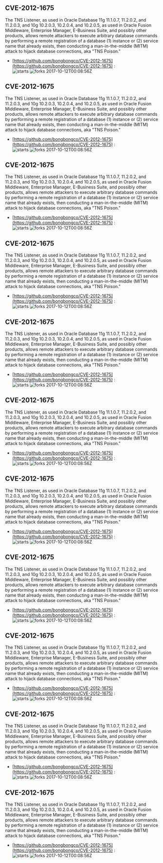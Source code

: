 ## CVE-2012-1675
 The TNS Listener, as used in Oracle Database 11g 11.1.0.7, 11.2.0.2, and 11.2.0.3, and 10g 10.2.0.3, 10.2.0.4, and 10.2.0.5, as used in Oracle Fusion Middleware, Enterprise Manager, E-Business Suite, and possibly other products, allows remote attackers to execute arbitrary database commands by performing a remote registration of a database (1) instance or (2) service name that already exists, then conducting a man-in-the-middle (MITM) attack to hijack database connections, aka "TNS Poison."

- [https://github.com/bongbongco/CVE-2012-1675](https://github.com/bongbongco/CVE-2012-1675) :  
![starts](https://img.shields.io/github/stars/bongbongco/CVE-2012-1675.svg) 
![forks](https://img.shields.io/github/forks/bongbongco/CVE-2012-1675.svg) 
2017-10-12T00:08:56Z

## CVE-2012-1675
 The TNS Listener, as used in Oracle Database 11g 11.1.0.7, 11.2.0.2, and 11.2.0.3, and 10g 10.2.0.3, 10.2.0.4, and 10.2.0.5, as used in Oracle Fusion Middleware, Enterprise Manager, E-Business Suite, and possibly other products, allows remote attackers to execute arbitrary database commands by performing a remote registration of a database (1) instance or (2) service name that already exists, then conducting a man-in-the-middle (MITM) attack to hijack database connections, aka "TNS Poison."

- [https://github.com/bongbongco/CVE-2012-1675](https://github.com/bongbongco/CVE-2012-1675) :  
![starts](https://img.shields.io/github/stars/bongbongco/CVE-2012-1675.svg) 
![forks](https://img.shields.io/github/forks/bongbongco/CVE-2012-1675.svg) 
2017-10-12T00:08:56Z

## CVE-2012-1675
 The TNS Listener, as used in Oracle Database 11g 11.1.0.7, 11.2.0.2, and 11.2.0.3, and 10g 10.2.0.3, 10.2.0.4, and 10.2.0.5, as used in Oracle Fusion Middleware, Enterprise Manager, E-Business Suite, and possibly other products, allows remote attackers to execute arbitrary database commands by performing a remote registration of a database (1) instance or (2) service name that already exists, then conducting a man-in-the-middle (MITM) attack to hijack database connections, aka "TNS Poison."

- [https://github.com/bongbongco/CVE-2012-1675](https://github.com/bongbongco/CVE-2012-1675) :  
![starts](https://img.shields.io/github/stars/bongbongco/CVE-2012-1675.svg) 
![forks](https://img.shields.io/github/forks/bongbongco/CVE-2012-1675.svg) 
2017-10-12T00:08:56Z

## CVE-2012-1675
 The TNS Listener, as used in Oracle Database 11g 11.1.0.7, 11.2.0.2, and 11.2.0.3, and 10g 10.2.0.3, 10.2.0.4, and 10.2.0.5, as used in Oracle Fusion Middleware, Enterprise Manager, E-Business Suite, and possibly other products, allows remote attackers to execute arbitrary database commands by performing a remote registration of a database (1) instance or (2) service name that already exists, then conducting a man-in-the-middle (MITM) attack to hijack database connections, aka "TNS Poison."

- [https://github.com/bongbongco/CVE-2012-1675](https://github.com/bongbongco/CVE-2012-1675) :  
![starts](https://img.shields.io/github/stars/bongbongco/CVE-2012-1675.svg) 
![forks](https://img.shields.io/github/forks/bongbongco/CVE-2012-1675.svg) 
2017-10-12T00:08:56Z

## CVE-2012-1675
 The TNS Listener, as used in Oracle Database 11g 11.1.0.7, 11.2.0.2, and 11.2.0.3, and 10g 10.2.0.3, 10.2.0.4, and 10.2.0.5, as used in Oracle Fusion Middleware, Enterprise Manager, E-Business Suite, and possibly other products, allows remote attackers to execute arbitrary database commands by performing a remote registration of a database (1) instance or (2) service name that already exists, then conducting a man-in-the-middle (MITM) attack to hijack database connections, aka "TNS Poison."

- [https://github.com/bongbongco/CVE-2012-1675](https://github.com/bongbongco/CVE-2012-1675) :  
![starts](https://img.shields.io/github/stars/bongbongco/CVE-2012-1675.svg) 
![forks](https://img.shields.io/github/forks/bongbongco/CVE-2012-1675.svg) 
2017-10-12T00:08:56Z

## CVE-2012-1675
 The TNS Listener, as used in Oracle Database 11g 11.1.0.7, 11.2.0.2, and 11.2.0.3, and 10g 10.2.0.3, 10.2.0.4, and 10.2.0.5, as used in Oracle Fusion Middleware, Enterprise Manager, E-Business Suite, and possibly other products, allows remote attackers to execute arbitrary database commands by performing a remote registration of a database (1) instance or (2) service name that already exists, then conducting a man-in-the-middle (MITM) attack to hijack database connections, aka "TNS Poison."

- [https://github.com/bongbongco/CVE-2012-1675](https://github.com/bongbongco/CVE-2012-1675) :  
![starts](https://img.shields.io/github/stars/bongbongco/CVE-2012-1675.svg) 
![forks](https://img.shields.io/github/forks/bongbongco/CVE-2012-1675.svg) 
2017-10-12T00:08:56Z

## CVE-2012-1675
 The TNS Listener, as used in Oracle Database 11g 11.1.0.7, 11.2.0.2, and 11.2.0.3, and 10g 10.2.0.3, 10.2.0.4, and 10.2.0.5, as used in Oracle Fusion Middleware, Enterprise Manager, E-Business Suite, and possibly other products, allows remote attackers to execute arbitrary database commands by performing a remote registration of a database (1) instance or (2) service name that already exists, then conducting a man-in-the-middle (MITM) attack to hijack database connections, aka "TNS Poison."

- [https://github.com/bongbongco/CVE-2012-1675](https://github.com/bongbongco/CVE-2012-1675) :  
![starts](https://img.shields.io/github/stars/bongbongco/CVE-2012-1675.svg) 
![forks](https://img.shields.io/github/forks/bongbongco/CVE-2012-1675.svg) 
2017-10-12T00:08:56Z

## CVE-2012-1675
 The TNS Listener, as used in Oracle Database 11g 11.1.0.7, 11.2.0.2, and 11.2.0.3, and 10g 10.2.0.3, 10.2.0.4, and 10.2.0.5, as used in Oracle Fusion Middleware, Enterprise Manager, E-Business Suite, and possibly other products, allows remote attackers to execute arbitrary database commands by performing a remote registration of a database (1) instance or (2) service name that already exists, then conducting a man-in-the-middle (MITM) attack to hijack database connections, aka "TNS Poison."

- [https://github.com/bongbongco/CVE-2012-1675](https://github.com/bongbongco/CVE-2012-1675) :  
![starts](https://img.shields.io/github/stars/bongbongco/CVE-2012-1675.svg) 
![forks](https://img.shields.io/github/forks/bongbongco/CVE-2012-1675.svg) 
2017-10-12T00:08:56Z

## CVE-2012-1675
 The TNS Listener, as used in Oracle Database 11g 11.1.0.7, 11.2.0.2, and 11.2.0.3, and 10g 10.2.0.3, 10.2.0.4, and 10.2.0.5, as used in Oracle Fusion Middleware, Enterprise Manager, E-Business Suite, and possibly other products, allows remote attackers to execute arbitrary database commands by performing a remote registration of a database (1) instance or (2) service name that already exists, then conducting a man-in-the-middle (MITM) attack to hijack database connections, aka "TNS Poison."

- [https://github.com/bongbongco/CVE-2012-1675](https://github.com/bongbongco/CVE-2012-1675) :  
![starts](https://img.shields.io/github/stars/bongbongco/CVE-2012-1675.svg) 
![forks](https://img.shields.io/github/forks/bongbongco/CVE-2012-1675.svg) 
2017-10-12T00:08:56Z

## CVE-2012-1675
 The TNS Listener, as used in Oracle Database 11g 11.1.0.7, 11.2.0.2, and 11.2.0.3, and 10g 10.2.0.3, 10.2.0.4, and 10.2.0.5, as used in Oracle Fusion Middleware, Enterprise Manager, E-Business Suite, and possibly other products, allows remote attackers to execute arbitrary database commands by performing a remote registration of a database (1) instance or (2) service name that already exists, then conducting a man-in-the-middle (MITM) attack to hijack database connections, aka "TNS Poison."

- [https://github.com/bongbongco/CVE-2012-1675](https://github.com/bongbongco/CVE-2012-1675) :  
![starts](https://img.shields.io/github/stars/bongbongco/CVE-2012-1675.svg) 
![forks](https://img.shields.io/github/forks/bongbongco/CVE-2012-1675.svg) 
2017-10-12T00:08:56Z

## CVE-2012-1675
 The TNS Listener, as used in Oracle Database 11g 11.1.0.7, 11.2.0.2, and 11.2.0.3, and 10g 10.2.0.3, 10.2.0.4, and 10.2.0.5, as used in Oracle Fusion Middleware, Enterprise Manager, E-Business Suite, and possibly other products, allows remote attackers to execute arbitrary database commands by performing a remote registration of a database (1) instance or (2) service name that already exists, then conducting a man-in-the-middle (MITM) attack to hijack database connections, aka "TNS Poison."

- [https://github.com/bongbongco/CVE-2012-1675](https://github.com/bongbongco/CVE-2012-1675) :  
![starts](https://img.shields.io/github/stars/bongbongco/CVE-2012-1675.svg) 
![forks](https://img.shields.io/github/forks/bongbongco/CVE-2012-1675.svg) 
2017-10-12T00:08:56Z

